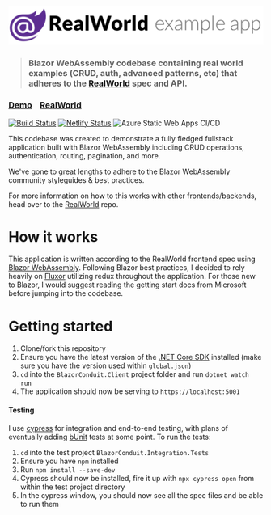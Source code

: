 ![Realworld logo](./realworld-logo.png)

> ### Blazor WebAssembly codebase containing real world examples (CRUD, auth, advanced patterns, etc) that adheres to the [RealWorld](https://github.com/gothinkster/realworld) spec and API.

### [Demo](https://blazor-conduit.netlify.app/)&nbsp;&nbsp;&nbsp;&nbsp;[RealWorld](https://github.com/gothinkster/realworld)

[![Build Status](https://dev.azure.com/JoeyMckenzie/Blazor%20Conduit/_apis/build/status/JoeyMckenzie.BlazorConduit?branchName=master)](https://dev.azure.com/JoeyMckenzie/Blazor%20Conduit/_build/latest?definitionId=9&branchName=master)
[![Netlify Status](https://api.netlify.com/api/v1/badges/f9c217ee-5425-4b53-a44b-de89d3e90e74/deploy-status)](https://app.netlify.com/sites/blazor-portfolio/deploys)
![Azure Static Web Apps CI/CD](https://github.com/JoeyMckenzie/BlazorConduit/workflows/Azure%20Static%20Web%20Apps%20CI/CD/badge.svg)


This codebase was created to demonstrate a fully fledged fullstack application built with Blazor WebAssembly including CRUD operations, authentication, routing, pagination, and more.

We've gone to great lengths to adhere to the Blazor WebAssembly community styleguides & best practices.

For more information on how to this works with other frontends/backends, head over to the [RealWorld](https://github.com/gothinkster/realworld) repo.

# How it works

This application is written according to the RealWorld frontend spec using [Blazor WebAssembly](https://dotnet.microsoft.com/apps/aspnet/web-apps/blazor). Following Blazor best practices, I decided to rely heavily on [Fluxor](https://github.com/mrpmorris/fluxor) utilizing redux throughout the application. For those new to Blazor, I would suggest reading the getting start docs from Microsoft before jumping into the codebase.

# Getting started
1. Clone/fork this repository
2. Ensure you have the latest version of the [.NET Core SDK](https://dotnet.microsoft.com/download) installed (make sure you have the version used within `global.json`)
3. `cd` into the `BlazorConduit.Client` project folder and run `dotnet watch run`
4. The application should now be serving to `https://localhost:5001`

#### Testing
I use [cypress](https://www.cypress.io/) for integration and end-to-end testing, with plans of eventually adding [bUnit](https://github.com/rafritts/bunit) tests at some point. To run the tests:
1. `cd` into the test project `BlazorConduit.Integration.Tests`
2. Ensure you have `npm` installed
3. Run `npm install --save-dev`
4. Cypress should now be installed, fire it up with `npx cypress open` from within the test project directory
5. In the cypress window, you should now see all the spec files and be able to run them

